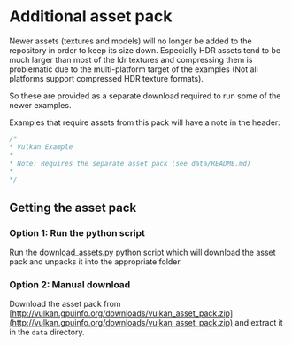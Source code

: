 # Additional asset pack

Newer assets (textures and models) will no longer be added to the repository in order to keep its size down. Especially HDR assets tend to be much larger than most of the ldr textures and compressing them is problematic due to the multi-platform target of the examples (Not all platforms support compressed HDR texture formats).

So these are provided as a separate download required to run some of the newer examples.

Examples that require assets from this pack will have a note in the header:
```cpp
/*
* Vulkan Example
*
* Note: Requires the separate asset pack (see data/README.md)
*
*/
```

## Getting the asset pack

### Option 1: Run the python script

Run the [download_assets.py](../download_assets.py) python script which will download the asset pack and unpacks it into the appropriate folder.

### Option 2: Manual download

Download the asset pack from [http://vulkan.gpuinfo.org/downloads/vulkan_asset_pack.zip](http://vulkan.gpuinfo.org/downloads/vulkan_asset_pack.zip) and extract it in the ```data``` directory.
